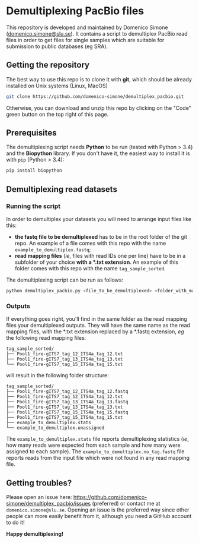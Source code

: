 # Demultiplexing PacBio files

This repository is developed and maintained by Domenico Simone (domenico.simone@slu.se). It contains a script to demultiplex PacBio read files in order to get files for single samples which are suitable for submission to public databases (eg SRA).

## Getting the repository

The best way to use this repo is to clone it with **git**, which should be already installed on Unix systems (Linux, MacOS)

```bash
git clone https://github.com/domenico-simone/demultiplex_pacbio.git
```

Otherwise, you can download and unzip this repo by clicking on the "Code" green button on the top right of this page.

## Prerequisites

The demultiplexing script needs **Python** to be run (tested with Python > 3.4) and the **Biopython** library. If you don't have it, the easiest way to install it is with `pip` (Python > 3.4):

```bash
pip install biopython
```

## Demultiplexing read datasets

### Running the script

In order to demultiplex your datasets you will need to arrange input files like this:

- **the fastq file to be demultiplexed** has to be in the root folder of the git repo. An example of a file comes with this repo with the name `example_to_demultiplex.fastq`;
- **read mapping files** (_ie_, files with read IDs one per line) have to be in a subfolder of your choice **with a \*.txt extension**. An example of this folder comes with this repo with the name `tag_sample_sorted`.

The demultiplexing script can be run as follows:

```bash
python demultiplex_pacbio.py <file_to_be_demultiplexed> <folder_with_mapping_files>
```

### Outputs

If everything goes right, you'll find in the same folder as the read mapping files your demultiplexed outputs. They will have the same name as the read mapping files, with the \*.txt extension replaced by a \*.fastq extension, _eg_ the following read mapping files:

```
tag_sample_sorted/
├── Pool1_fire-gITS7_tag_12_ITS4a_tag_12.txt
├── Pool1_fire-gITS7_tag_13_ITS4a_tag_13.txt
└── Pool1_fire-gITS7_tag_15_ITS4a_tag_15.txt
```

will result in the following folder structure:

```
tag_sample_sorted/
├── Pool1_fire-gITS7_tag_12_ITS4a_tag_12.fastq
├── Pool1_fire-gITS7_tag_12_ITS4a_tag_12.txt
├── Pool1_fire-gITS7_tag_13_ITS4a_tag_13.fastq
├── Pool1_fire-gITS7_tag_13_ITS4a_tag_13.txt
├── Pool1_fire-gITS7_tag_15_ITS4a_tag_15.fastq
├── Pool1_fire-gITS7_tag_15_ITS4a_tag_15.txt
├── example_to_demultiplex.stats
└── example_to_demultiplex.unassigned
```

The `example_to_demultiplex.stats` file reports demultiplexing statistics (_ie_, how many reads were expected from each sample and how many were assigned to each sample). The `example_to_demultiplex.no_tag.fastq` file reports reads from the input file which were not found in any read mapping file.

## Getting troubles?

Please open an issue here: https://github.com/domenico-simone/demultiplex_pacbio/issues (preferred) or contact me at `domenico.simone@slu.se`. Opening an issue is the preferred way since other people can more easily benefit from it, although you need a GitHub account to do it!

**Happy demultiplexing!**
 